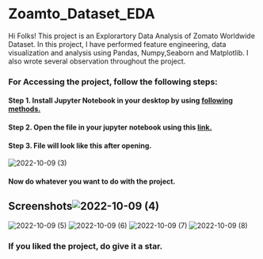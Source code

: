 # Zoamto_Dataset_EDA
Hi Folks! This project is an Explorartory Data Analysis of Zomato Worldwide Dataset. In this project, I have performed feature engineering, data visualization and analysis using Pandas, Numpy,Seaborn and Matplotlib. I also wrote several observation 
throughout the project.

### For Accessing the project, follow the following steps:
#### Step 1.  Install Jupyter Notebook in your desktop by using [following methods.](https://www.geeksforgeeks.org/how-to-install-jupyter-notebook-in-windows/)
#### Step 2. Open the file in your jupyter notebook using this [link.](https://github.com/HemantShankar/Zoamto_Dataset/blob/main/EDA%20-%20Zomato%20Dataset.ipynb)
#### Step 3. File will look like this after opening.
![2022-10-09 (3)](https://user-images.githubusercontent.com/106507201/194757546-92b08ed4-1d88-4bf2-80ce-c43561fbcaba.png)
#### Now do whatever you want to do with the project.

## Screenshots![2022-10-09 (4)](https://user-images.githubusercontent.com/106507201/194757622-cc2b2a9d-6637-4218-9e53-a21359ad839a.png)
![2022-10-09 (5)](https://user-images.githubusercontent.com/106507201/194757623-5a865a3f-f7bd-4ad0-810b-969089294516.png)
![2022-10-09 (6)](https://user-images.githubusercontent.com/106507201/194757624-e0fb7f2a-90ae-4a1d-bdf9-e85c8a73939e.png)
![2022-10-09 (7)](https://user-images.githubusercontent.com/106507201/194757625-744dd10b-4fa5-47cb-99f4-447fbf136bfb.png)
![2022-10-09 (8)](https://user-images.githubusercontent.com/106507201/194757626-1ab52884-89aa-425f-a6db-63680188a916.png)
### If you liked the project, do give it a star.
